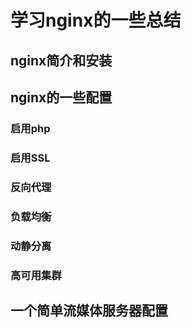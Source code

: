# 学习nginx的一些总结
## nginx简介和安装
## nginx的一些配置
### 启用php
### 启用SSL
### 反向代理
### 负载均衡
### 动静分离
### 高可用集群
## 一个简单流媒体服务器配置
